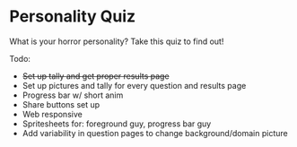 # Personality Quiz
What is your horror personality? Take this quiz to find out!

Todo:
- ~~Set up tally and get proper results page~~
- Set up pictures and tally for every question and results page
- Progress bar w/ short anim
- Share buttons set up
- Web responsive
- Spritesheets for: foreground guy, progress bar guy
- Add variability in question pages to change background/domain picture